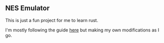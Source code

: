 ## NES Emulator

This is just a fun project for me to learn rust.

I'm mostly following the guide [here](https://bugzmanov.github.io/nes_ebook/chapter_1.html) but making my own modifications as I go.